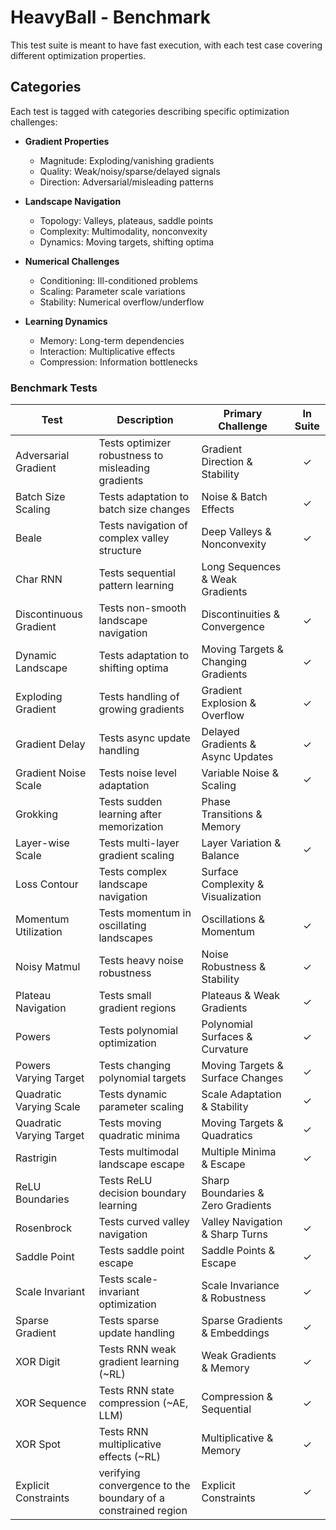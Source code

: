 # HeavyBall - Benchmark

This test suite is meant to have fast execution, with each test case covering different optimization properties.

## Categories

Each test is tagged with categories describing specific optimization challenges:

- **Gradient Properties**
  - Magnitude: Exploding/vanishing gradients
  - Quality: Weak/noisy/sparse/delayed signals
  - Direction: Adversarial/misleading patterns

- **Landscape Navigation**
  - Topology: Valleys, plateaus, saddle points
  - Complexity: Multimodality, nonconvexity
  - Dynamics: Moving targets, shifting optima

- **Numerical Challenges**
  - Conditioning: Ill-conditioned problems
  - Scaling: Parameter scale variations
  - Stability: Numerical overflow/underflow

- **Learning Dynamics**
  - Memory: Long-term dependencies
  - Interaction: Multiplicative effects
  - Compression: Information bottlenecks

### Benchmark Tests

| Test | Description | Primary Challenge | In Suite |
|------|-------------|-------------------|:---------:|
| Adversarial Gradient | Tests optimizer robustness to misleading gradients | Gradient Direction & Stability | ✓ |
| Batch Size Scaling | Tests adaptation to batch size changes | Noise & Batch Effects | ✓ |
| Beale | Tests navigation of complex valley structure | Deep Valleys & Nonconvexity | ✓ |
| Char RNN | Tests sequential pattern learning | Long Sequences & Weak Gradients | |
| Discontinuous Gradient | Tests non-smooth landscape navigation | Discontinuities & Convergence | ✓ |
| Dynamic Landscape | Tests adaptation to shifting optima | Moving Targets & Changing Gradients | ✓ |
| Exploding Gradient | Tests handling of growing gradients | Gradient Explosion & Overflow | ✓ |
| Gradient Delay | Tests async update handling | Delayed Gradients & Async Updates | ✓ |
| Gradient Noise Scale | Tests noise level adaptation | Variable Noise & Scaling | ✓ |
| Grokking | Tests sudden learning after memorization | Phase Transitions & Memory | |
| Layer-wise Scale | Tests multi-layer gradient scaling | Layer Variation & Balance | ✓ |
| Loss Contour | Tests complex landscape navigation | Surface Complexity & Visualization | |
| Momentum Utilization | Tests momentum in oscillating landscapes | Oscillations & Momentum | ✓ |
| Noisy Matmul | Tests heavy noise robustness | Noise Robustness & Stability | ✓ |
| Plateau Navigation | Tests small gradient regions | Plateaus & Weak Gradients | ✓ |
| Powers | Tests polynomial optimization | Polynomial Surfaces & Curvature | ✓ |
| Powers Varying Target | Tests changing polynomial targets | Moving Targets & Surface Changes | ✓ |
| Quadratic Varying Scale | Tests dynamic parameter scaling | Scale Adaptation & Stability | ✓ |
| Quadratic Varying Target | Tests moving quadratic minima | Moving Targets & Quadratics | ✓ |
| Rastrigin | Tests multimodal landscape escape | Multiple Minima & Escape | ✓ |
| ReLU Boundaries | Tests ReLU decision boundary learning | Sharp Boundaries & Zero Gradients | |
| Rosenbrock | Tests curved valley navigation | Valley Navigation & Sharp Turns | ✓ |
| Saddle Point | Tests saddle point escape | Saddle Points & Escape | ✓ |
| Scale Invariant | Tests scale-invariant optimization | Scale Invariance & Robustness | ✓ |
| Sparse Gradient | Tests sparse update handling | Sparse Gradients & Embeddings | ✓ |
| XOR Digit | Tests RNN weak gradient learning (~RL) | Weak Gradients & Memory | ✓ |
| XOR Sequence | Tests RNN state compression (~AE, LLM) | Compression & Sequential | ✓ |
| XOR Spot | Tests RNN multiplicative effects (~RL) | Multiplicative & Memory | ✓ |
| Explicit Constraints | verifying convergence to the boundary of a constrained region | Explicit Constraints | ✓ |
